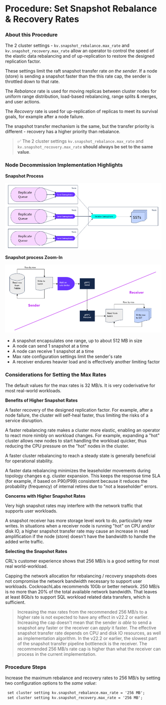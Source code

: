 # Procedure:  Set Snapshot Rebalance & Recovery Rates

### About this Procedure

The 2 cluster settings - `kv.snapshot_rebalance.max_rate` and `kv.snapshot_recovery.max_rate` allow an operator to control the speed of the elastic data rebalancing and of up-replication to restore the designed replication factor.

These settings limit the raft snapshot transfer rate *on the sender*. If a node (store) is sending a snapshot faster than the this rate cap, the sender is throttled down to that rate.

The *Rebalance* rate is used for moving replicas between cluster nodes for uniform range distribution, load-based rebalancing, range splits & merges, and user actions.

The *Recovery* rate is used for up-replication of replicas to meet its survival goals, for example after a node failure.

The snapshot transfer mechanism is the same, but the transfer priority is different - recovery has a higher priority than rebalance.

> ✅  The 2 cluster settings `kv.snapshot_rebalance.max_rate` and `kv.snapshot_recovery.max_rate`  **should always be set to the same value**. 



### Node Decommission Implementation Highlights

**Snapshot Process**

![snapshot transfer](./res/snapshot1.png)



**Snapshot process Zoom-In**

![Snapshot zoom-in](./res/snapshot2.png)

- A snapshot encapsulates one range, up to about 512 MB in size
- A node can send 1 snapshot at a time
- A node can receive 1 snapshot at a time
- Max rate configuration settings limit the sender's rate
- A receiver endures heavier load and is effectively another limiting factor



### Considerations for Setting the Max Rates

The default values for the max rates is 32 MB/s. It is very coderivative for most real-world workloads.

**Benefits of Higher Snapshot Rates**

A faster recovery of the designed replication factor. For example, after a node failure, the cluster will self-heal faster, thus limiting the risks of a service disruption.

A faster rebalancing rate makes a cluster more elastic, enabling an operator to react more nimbly on workload changes. For example, expanding a "hot" cluster allows new nodes to start handling the workload quicker, thus reducing the CPU pressure on the "hot" nodes in the cluster.

A faster cluster rebalancing to reach a steady state is generally beneficial for operational stability.

A faster data rebalancing minimizes the leaseholder movements during topology changes e.g. cluster expansion. This keeps the response time SLA (for example, if based on P90/P99) consistent because it reduces the probability (frequency) of internal retires due to "not a leaseholder" errors.

**Concerns with Higher Snapshot Rates**

Very high snapshot rates may interfere with the network traffic that supports user workloads.

A snapshot receiver has more storage level work to do, particularly new writes. In situations when a receiver node is running "hot" on CPU and/or disk IO, a higher snapshot transfer rate may cause an increase in read amplification if the node (store) doesn't have the bandwidth to handle the added write traffic.

**Selecting the Snapshot Rates**

CRL's customer experience shows that 256 MB/s is a good setting for most real world-workload.

Capping the network allocation for rebalancing / recovery snapshots does not compromise the network bandwidth necessary to support user workloads. CockroachLabs recommends 10Gb or better network. 250 MB/s is no more than 20% of the total available network bandwidth. That leaves at least 8Gb/s to support SQL workload related data transfers, which is sufficient. 

> Increasing the max rates from the recommended 256 MB/s to a higher rate is not expected to have any effect in v22.2 or earlier. Increasing the cap doesn't mean that the sender *is able* to send a snapshot any faster or the receiver can *apply* it faster. The effective snapshot transfer rate depends on CPU and disk IO resources, as well as implementation algorithm. In the v22.2 or earlier, the slowest part of the snapshot transfer pipeline bottleneck is the receiver. The recommended 256 MB/s rate cap is higher than what the receiver can process in the current implementation.




### Procedure Steps

Increase the maximum rebalance and recovery rates to 256 MB/s by setting two configuration options to the *same value*:

```
 set cluster setting kv.snapshot_rebalance.max_rate = '256 MB';
 set cluster setting kv.snapshot_recovery.max_rate = '256 MB';
```

